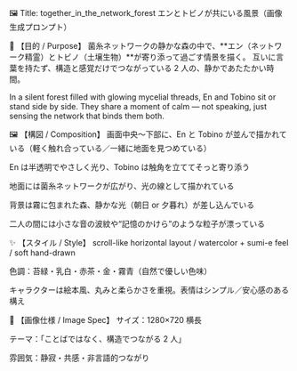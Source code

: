 🖼 Title: together_in_the_network_forest
エンとトビノが共にいる風景（画像生成プロンプト）

🧭 【目的 / Purpose】
菌糸ネットワークの静かな森の中で、**エン（ネットワーク精霊）とトビノ（土壌生物）**が寄り添って過ごす情景を描く。
互いに言葉を持たず、構造と感覚だけでつながっている 2 人の、静かであたたかい時間。

In a silent forest filled with glowing mycelial threads, En and Tobino sit or stand side by side.
They share a moment of calm — not speaking, just sensing the network that binds them both.

🖼 【構図 / Composition】
画面中央〜下部に、En と Tobino が並んで描かれている（軽く触れ合っている／一緒に地面を見つめている）

En は半透明でやさしく光り、Tobino は触角を立ててそっと寄り添う

地面には菌糸ネットワークが広がり、光の線として描かれている

背景は霧に包まれた森、静かな光（朝日 or 夕暮れ）が差し込んでいる

二人の間には小さな音の波紋や“記憶のかけら”のような粒子が漂っている

✨ 【スタイル / Style】
scroll-like horizontal layout / watercolor + sumi-e feel / soft hand-drawn

色調：苔緑・乳白・赤茶・金・霧青（自然で優しい色味）

キャラクターは絵本風、丸みと柔らかさを重視。表情はシンプル／安心感のある構え

📐 【画像仕様 / Image Spec】
サイズ：1280×720 横長

テーマ：「ことばではなく、構造でつながる 2 人」

雰囲気：静寂・共感・非言語的つながり

